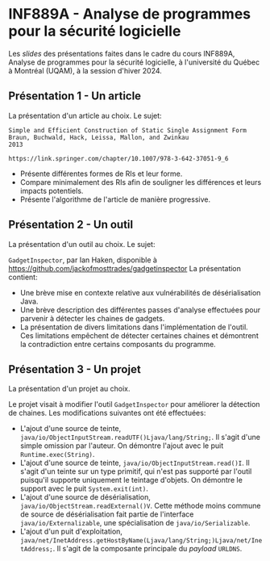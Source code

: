 # INF889A - Analyse de programmes pour la sécurité logicielle

Les _slides_ des présentations faites dans le cadre du cours
INF889A, Analyse de programmes pour la sécurité logicielle, à
l'université du Québec à Montréal (UQAM), à la session d'hiver
2024.


## Présentation 1 - Un article

La présentation d'un article au choix. Le sujet:

```
Simple and Efficient Construction of Static Single Assignment Form
Braun, Buchwald, Hack, Leissa, Mallon, and Zwinkau
2013

https://link.springer.com/chapter/10.1007/978-3-642-37051-9_6
```

- Présente différentes formes de RIs et leur forme.
- Compare minimalement des RIs afin de souligner les différences et leurs impacts potentiels.
- Présente l'algorithme de l'article de manière progressive.


## Présentation 2 - Un outil

La présentation d'un outil au choix. Le sujet:

`GadgetInspector`, par Ian Haken, disponible à https://github.com/jackofmosttrades/gadgetinspector
La présentation contient:

- Une brève mise en contexte relative aux vulnérabilités de désérialisation Java.
- Une brève description des différentes passes d'analyse effectuées
  pour parvenir à détecter les chaines de gadgets.
- La présentation de divers limitations dans l'implémentation de l'outil.
  Ces limitations empêchent de détecter certaines chaines et démontrent
  la contradiction entre certains composants du programme.


## Présentation 3 - Un projet

La présentation d'un projet au choix.

Le projet visait à modifier l'outil `GadgetInspector` pour améliorer la
détection de chaines. Les modifications suivantes ont été effectuées:

- L'ajout d'une source de teinte, `java/io/ObjectInputStream.readUTF()Ljava/lang/String;`.
  Il s'agit d'une simple omission par l'auteur. On démontre l'ajout
  avec le puit `Runtime.exec(String)`.
- L'ajout d'une source de teinte, `java/io/ObjectInputStream.read()I`.
  Il s'agit d'un teinte sur un type primitif, qui n'est pas supporté
  par l'outil puisqu'il supporte uniquement le teintage d'objets.
  On démontre le support avec le puit `System.exit(int)`.
- L'ajout d'une source de désérialisation, `java/io/ObjectStream.readExternal()V`.
  Cette méthode moins commune de source de désérialisation fait partie de
  l'interface `java/io/Externalizable`, une spécialisation de `java/io/Serializable`.
- L'ajout d'un puit d'exploitation, `java/net/InetAddress.getHostByName(Ljava/lang/String;)Ljava/net/InetAddress;`.
  Il s'agit de la composante principale du _payload_ `URLDNS`.
